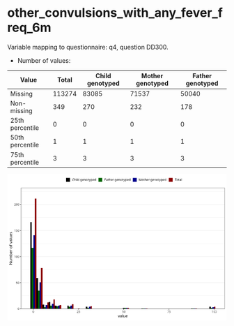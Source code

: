 # other_convulsions_with_any_fever_freq_6m
Variable mapping to questionnaire: q4, question DD300.
- Number of values:

| Value | Total | Child genotyped | Mother genotyped | Father genotyped |
| ----- | ----- | --------------- | ---------------- | ---------------- |
| Missing | 113274 | 83085 | 71537 | 50040 |
| Non-missing | 349 | 270 | 232 | 178 |
| 25th percentile | 0 | 0 | 0 | 0 |
| 50th percentile | 1 | 1 | 1 | 1 |
| 75th percentile | 3 | 3 | 3 | 3 |



![](other_convulsions_with_any_fever_freq_6m_n.png)



